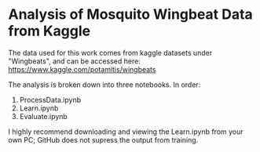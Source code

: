# Analysis of Mosquito Wingbeat Data from Kaggle

The data used for this work comes from kaggle datasets under "Wingbeats", and can be accessed here:
https://www.kaggle.com/potamitis/wingbeats

The analysis is broken down into three notebooks. In order:

1. ProcessData.ipynb
2. Learn.ipynb
3. Evaluate.ipynb

I highly recommend downloading and viewing the Learn.ipynb from your own PC; GitHub does not supress the output from training. 

